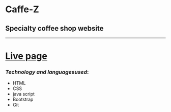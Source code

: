 # Caffe-Z


## **Specialty coffee shop website**

***

# [Live page](https://omarhassouna-ps.github.io/Caffe-Z/)

### *Technology and languages ​​used*:
- HTML
- CSS
- java script
- Bootstrap
- Git